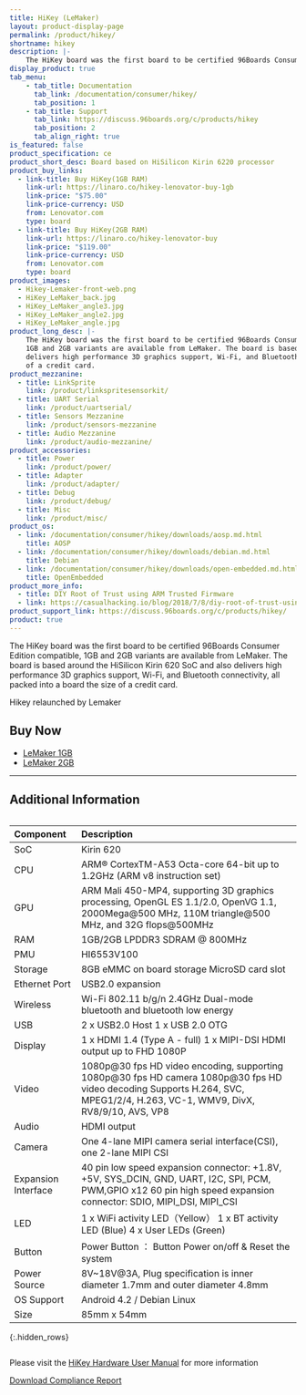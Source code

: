 ```yaml
---
title: HiKey (LeMaker)
layout: product-display-page
permalink: /product/hikey/
shortname: hikey
description: |-
    The HiKey board was the first board to be certified 96Boards Consumer Edition compatible,  1GB and 2GB variants are available from LeMaker. The board is based around the HiSilicon Kirin 620  SoC and also delivers high performance 3D graphics support, Wi-Fi, and Bluetooth connectivity, all packed into a board the size of a credit card.
display_product: true
tab_menu:
    - tab_title: Documentation
      tab_link: /documentation/consumer/hikey/
      tab_position: 1
    - tab_title: Support
      tab_link: https://discuss.96boards.org/c/products/hikey
      tab_position: 2
      tab_align_right: true
is_featured: false
product_specification: ce
product_short_desc: Board based on HiSilicon Kirin 6220 processor
product_buy_links:
  - link-title: Buy HiKey(1GB RAM)
    link-url: https://linaro.co/hikey-lenovator-buy-1gb
    link-price: "$75.00"
    link-price-currency: USD
    from: Lenovator.com
    type: board
  - link-title: Buy HiKey(2GB RAM)
    link-url: https://linaro.co/hikey-lenovator-buy
    link-price: "$119.00"
    link-price-currency: USD
    from: Lenovator.com
    type: board
product_images:
  - Hikey-Lemaker-front-web.png
  - HiKey_LeMaker_back.jpg
  - HiKey_LeMaker_angle3.jpg
  - HiKey_LeMaker_angle2.jpg
  - HiKey_LeMaker_angle.jpg
product_long_desc: |-
    The HiKey board was the first board to be certified 96Boards Consumer Edition compatible,
    1GB and 2GB variants are available from LeMaker. The board is based around the HiSilicon Kirin 620  SoC and also
    delivers high performance 3D graphics support, Wi-Fi, and Bluetooth connectivity, all packed into a board the size
    of a credit card.
product_mezzanine:
  - title: LinkSprite
    link: /product/linkspritesensorkit/
  - title: UART Serial
    link: /product/uartserial/
  - title: Sensors Mezzanine
    link: /product/sensors-mezzanine
  - title: Audio Mezzanine
    link: /product/audio-mezzanine/
product_accessories:
  - title: Power
    link: /product/power/
  - title: Adapter
    link: /product/adapter/
  - title: Debug
    link: /product/debug/
  - title: Misc
    link: /product/misc/
product_os:
  - link: /documentation/consumer/hikey/downloads/aosp.md.html
    title: AOSP
  - link: /documentation/consumer/hikey/downloads/debian.md.html
    title: Debian
  - link: /documentation/consumer/hikey/downloads/open-embedded.md.html
    title: OpenEmbedded
product_more_info:
  - title: DIY Root of Trust using ARM Trusted Firmware
  - link: https://casualhacking.io/blog/2018/7/8/diy-root-of-trust-using-arm-trusted-firmware-on-the-96boards-hikey
product_support_link: https://discuss.96boards.org/c/products/hikey/
product: true
---
```

The HiKey board was the first board to be certified 96Boards Consumer Edition compatible,  1GB and 2GB variants are available from LeMaker. The board is based
around the HiSilicon Kirin 620  SoC and also delivers high performance 3D graphics support, Wi-Fi, and Bluetooth connectivity, all packed into a board the size
of a credit card.

Hikey relaunched by Lemaker

## Buy Now

- [LeMaker 1GB](http://linaro.co/hikey-lenovator-buy-1gb)
- [LeMaker 2GB](http://linaro.co/hikey-lenovator-buy)

***

## Additional Information
<div style="overflow-x:scroll;" markdown="1">


|   Component          |   Description                                                                                    |
|:---------------------|:-------------------------------------------------------------------------------------------------|
|  SoC                 | Kirin 620                                                                                        |
|  CPU                 | ARM® CortexTM-A53 Octa-core 64-bit up to 1.2GHz (ARM v8 instruction set)                         |
|  GPU                 | ARM Mali 450-MP4, supporting 3D graphics processing, OpenGL ES 1.1/2.0, OpenVG 1.1, 2000Mega@500 MHz, 110M triangle@500 MHz, and 32G flops@500MHz                                                                                    |
|  RAM                 | 1GB/2GB LPDDR3 SDRAM @ 800MHz                                                                    |
|  PMU                 | HI6553V100                                                                                       |
|  Storage             | 8GB eMMC on board storage MicroSD card slot	                                                     |
|  Ethernet Port       | USB2.0 expansion                                                                                 |
|  Wireless            | Wi-Fi 802.11 b/g/n 2.4GHz Dual-mode bluetooth and bluetooth low energy                           |
|  USB                 | 2 x USB2.0 Host 1 x USB 2.0 OTG                                                                  |
|  Display             | 1 x HDMI 1.4 (Type A - full) 1 x MIPI-DSI HDMI output up to FHD 1080P                            |
|  Video               | 1080p@30 fps HD video encoding, supporting 1080p@30 fps HD camera 1080p@30 fps HD video decoding Supports H.264, SVC, MPEG1/2/4, H.263, VC-1, WMV9, DivX, RV8/9/10, AVS, VP8                                                        |
|  Audio               | HDMI output                                                                                      |
|  Camera              | One 4-lane MIPI camera serial interface(CSI), one 2-lane MIPI CSI                                |
|  Expansion Interface | 40 pin low speed expansion connector: +1.8V, +5V, SYS_DCIN, GND, UART, I2C, SPI, PCM, PWM,GPIO x12 60 pin high speed expansion connector:   SDIO, MIPI_DSI, MIPI_CSI                                                                |
|  LED                 | 1 x WiFi activity LED（Yellow） 1 x BT  activity LED (Blue) 4 x User LEDs (Green)                |
|  Button              | Power Button ： Button Power on/off & Reset the system                                           |
|  Power Source        | 8V~18V@3A, Plug specification is inner diameter 1.7mm and outer diameter 4.8mm                   |
|  OS Support          | Android 4.2 / Debian Linux                                                                       |
|  Size                | 85mm x 54mm                                                                                      |
{:.hidden_rows}

</div>

Please visit the [HiKey Hardware User Manual](https://github.com/96boards/documentation/blob/master/consumer/hikey/hikey620/hardware-docs/hardware-user-manual.md) for more information

<a href="/documentation/consumer/hikey/hikey620/hardware-docs/files/compliance-hikey.pdf" class="btn blog-read-more-btn center-block">Download Compliance Report</a>
